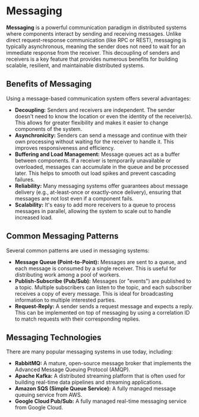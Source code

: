 # Messaging

**Messaging** is a powerful communication paradigm in distributed systems where components interact by sending and receiving messages. Unlike direct request-response communication (like RPC or REST), messaging is typically asynchronous, meaning the sender does not need to wait for an immediate response from the receiver. This decoupling of senders and receivers is a key feature that provides numerous benefits for building scalable, resilient, and maintainable distributed systems.

## Benefits of Messaging

Using a message-based communication system offers several advantages:

-   **Decoupling:** Senders and receivers are independent. The sender doesn't need to know the location or even the identity of the receiver(s). This allows for greater flexibility and makes it easier to change components of the system.
-   **Asynchronicity:** Senders can send a message and continue with their own processing without waiting for the receiver to handle it. This improves responsiveness and efficiency.
-   **Buffering and Load Management:** Message queues act as a buffer between components. If a receiver is temporarily unavailable or overloaded, messages can accumulate in the queue and be processed later. This helps to smooth out load spikes and prevent cascading failures.
-   **Reliability:** Many messaging systems offer guarantees about message delivery (e.g., at-least-once or exactly-once delivery), ensuring that messages are not lost even if a component fails.
-   **Scalability:** It's easy to add more receivers to a queue to process messages in parallel, allowing the system to scale out to handle increased load.

## Common Messaging Patterns

Several common patterns are used in messaging systems:

-   **Message Queue (Point-to-Point):** Messages are sent to a queue, and each message is consumed by a single receiver. This is useful for distributing work among a pool of workers.
-   **Publish-Subscribe (Pub/Sub):** Messages (or "events") are published to a topic. Multiple subscribers can listen to the topic, and each subscriber receives a copy of every message. This is ideal for broadcasting information to multiple interested parties.
-   **Request-Reply:** A sender sends a request message and expects a reply. This can be implemented on top of messaging by using a correlation ID to match requests with their corresponding replies.

## Messaging Technologies

There are many popular messaging systems in use today, including:
-   **RabbitMQ:** A mature, open-source message broker that implements the Advanced Message Queuing Protocol (AMQP).
-   **Apache Kafka:** A distributed streaming platform that is often used for building real-time data pipelines and streaming applications.
-   **Amazon SQS (Simple Queue Service):** A fully managed message queuing service from AWS.
-   **Google Cloud Pub/Sub:** A fully managed real-time messaging service from Google Cloud.
